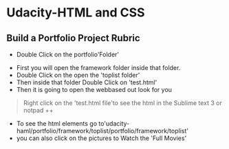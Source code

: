 # Udacity-HTML and CSS

##  Build a Portfolio Project Rubric
* Double Click on the portfolio'Folder'
- First you will open the framework folder inside that folder.
- Double Click on the open the 'toplist folder'
- Then inside that folder Double Click on 'test.html'
- Then it is going to open the webbased out look for you

 > Right click on the 'test.html file'to see the html in the Sublime text 3 or notpad ++
- To see the html elements go to'udacity-haml/portfolio/framework/toplist/portfolio/framework/toplist'
- you can also click on the pictures to Watch the 'Full Movies'
